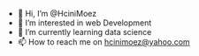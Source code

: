 - 👋 Hi, I’m @HciniMoez
- 👀 I’m interested in  web Development
- 🌱 I’m currently learning data science
- 📫 How to reach me on hcinimoez@yahoo.com
